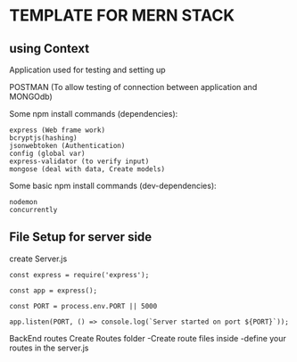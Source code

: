 # TEMPLATE FOR MERN STACK
## using Context

Application used for testing and setting up

POSTMAN (To allow testing of connection between application and MONGOdb)

Some npm install commands (dependencies):
```
express (Web frame work)
bcryptjs(hashing)
jsonwebtoken (Authentication)
config (global var)
express-validator (to verify input)
mongose (deal with data, Create models)
```

Some basic npm install commands (dev-dependencies):
```
nodemon 
concurrently
```

## File Setup for server side
create Server.js 
```
const express = require('express');

const app = express();

const PORT = process.env.PORT || 5000

app.listen(PORT, () => console.log(`Server started on port ${PORT}`));
```

BackEnd routes
Create Routes folder 
 -Create route files inside
 -define your routes in the server.js
